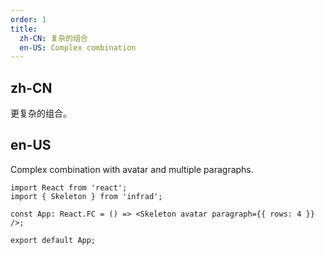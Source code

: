 ```yaml
---
order: 1
title:
  zh-CN: 复杂的组合
  en-US: Complex combination
---
```


## zh-CN

更复杂的组合。

## en-US

Complex combination with avatar and multiple paragraphs.

```tsx
import React from 'react';
import { Skeleton } from 'infrad';

const App: React.FC = () => <Skeleton avatar paragraph={{ rows: 4 }} />;

export default App;
```
